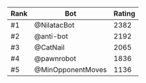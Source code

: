 Rank|Bot|Rating
---|---|---
#1|@NilatacBot|2382
#2|@anti-bot|2192
#3|@CatNail|2065
#4|@pawnrobot|1836
#5|@MinOpponentMoves|1136
